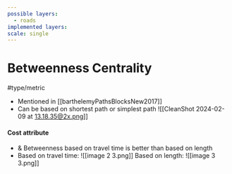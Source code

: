 ```yaml
---
possible layers:
  - roads
implemented layers: 
scale: single
---
```

# Betweenness Centrality
#type/metric 
- Mentioned in [[barthelemyPathsBlocksNew2017]]
- Can be based on shortest path or simplest path
![[CleanShot 2024-02-09 at 13.18.35@2x.png]]



#### Cost attribute
- & Betweenness based on travel time is better than based on length
- Based on travel time:
![[image 2 3.png]]
Based on length:
![[image 3 3.png]]